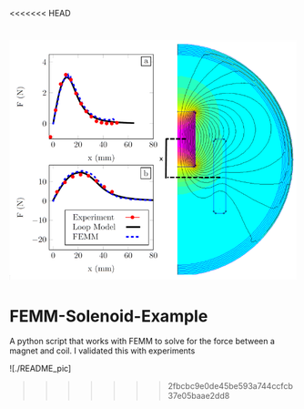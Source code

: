 <<<<<<< HEAD


![](README_Pic.png)
=======
# FEMM-Solenoid-Example
A python script that works with FEMM to solve for the force between a magnet and coil. I validated this with experiments

![./README_pic]
>>>>>>> 2fbcbc9e0de45be593a744ccfcb37e05baae2dd8

